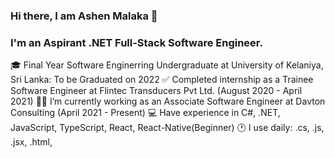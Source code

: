 ### Hi there, I am Ashen Malaka 👋

<!--
**ashenmalaka/ashenmalaka** is a ✨ _special_ ✨ repository because its `README.md` (this file) appears on your GitHub profile.

Here are some ideas to get you started:

- 🔭 I’m currently working ...
- 🌱 I’m currently learning ...
- 👯 I’m looking to collaborate on ...
- 🤔 I’m looking for help with ...
- 💬 Ask me about ...
- 📫 How to reach me: ...
- 😄 Pronouns: ...
- ⚡ Fun fact: ...
-->

### I'm an Aspirant .NET Full-Stack Software Engineer.
🎓 Final Year Software Enginerring Undergraduate at University of Kelaniya, Sri Lanka: To be Graduated on 2022
✅ Completed internship as a Trainee Software Engineer at Flintec Transducers Pvt Ltd. (August 2020 - April 2021)
👨‍💻 I’m currently working as an Associate Software Engineer at Davton Consulting (April 2021 - Present) 
💻 Have experience in C#, .NET, JavaScript, TypeScript, React, React-Native(Beginner)
🕐 I use daily: .cs, .js, .jsx, .html,
